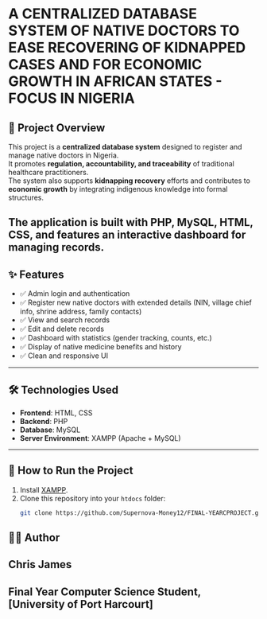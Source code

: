 # A CENTRALIZED DATABASE SYSTEM OF NATIVE DOCTORS TO EASE RECOVERING OF KIDNAPPED CASES AND FOR ECONOMIC GROWTH IN AFRICAN STATES - FOCUS IN NIGERIA

## 📌 Project Overview
This project is a **centralized database system** designed to register and manage native doctors in Nigeria.  
It promotes **regulation, accountability, and traceability** of traditional healthcare practitioners.  
The system also supports **kidnapping recovery** efforts and contributes to **economic growth** by integrating indigenous knowledge into formal structures.  

The application is built with **PHP, MySQL, HTML, CSS**, and features an interactive dashboard for managing records.
---

## ✨ Features
- ✅ Admin login and authentication  
- ✅ Register new native doctors with extended details (NIN, village chief info, shrine address, family contacts)  
- ✅ View and search records  
- ✅ Edit and delete records  
- ✅ Dashboard with statistics (gender tracking, counts, etc.)  
- ✅ Display of native medicine benefits and history  
- ✅ Clean and responsive UI  

---

## 🛠️ Technologies Used
- **Frontend**: HTML, CSS 
- **Backend**: PHP  
- **Database**: MySQL  
- **Server Environment**: XAMPP (Apache + MySQL)  

---

## 🚀 How to Run the Project
1. Install [XAMPP](https://www.apachefriends.org/).  
2. Clone this repository into your `htdocs` folder:
   ```bash
   git clone https://github.com/Supernova-Money12/FINAL-YEARCPROJECT.git

## 👨‍💻 Author

## Chris James

## Final Year Computer Science Student, [University of Port Harcourt]
